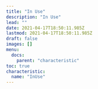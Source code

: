 ```yaml
---
title: "In Use"
description: "In Use"
lead: ""
date: 2021-04-17T18:50:11.985Z
lastmod: 2021-04-17T18:50:11.985Z
draft: false
images: []
menu:
  docs:
    parent: "characteristic"
toc: true
characteristic:
  name: "InUse"
---
```

